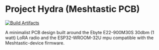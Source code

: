# Project Hydra (Meshtastic PCB)

[![Build Artifacts](https://github.com/PlumRugOfDoom/project-hydra-meshtastic-pcb/actions/workflows/build-release-artifacts.yml/badge.svg)](https://github.com/PlumRugOfDoom/project-hydra-meshtastic-pcb/actions/workflows/build-release-artifacts.yml)

A minimalist PCB design built around the Ebyte E22-900M30S 30dbm (1 watt) LoRA radio and the ESP32-WROOM-32U mpu compatible with the Meshtastic-device firmware.

